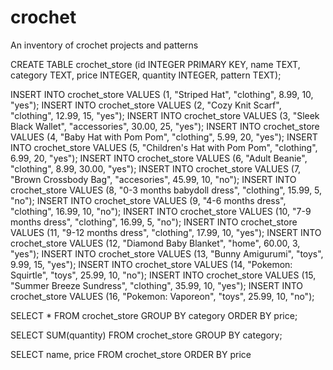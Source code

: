 # crochet
An inventory of crochet projects and patterns

CREATE TABLE crochet_store (id INTEGER PRIMARY KEY, name TEXT, category TEXT, price INTEGER, quantity INTEGER, pattern TEXT); 

INSERT INTO crochet_store VALUES (1, "Striped Hat", "clothing", 8.99, 10, "yes");
INSERT INTO crochet_store VALUES (2, "Cozy Knit Scarf", "clothing", 12.99, 15, "yes");
INSERT INTO crochet_store VALUES (3, "Sleek Black Wallet", "accessories", 30.00, 25, "yes");
INSERT INTO crochet_store VALUES (4, "Baby Hat with Pom Pom", "clothing", 5.99, 20, "yes");
INSERT INTO crochet_store VALUES (5, "Children's Hat with Pom Pom", "clothing", 6.99, 20, "yes");
INSERT INTO crochet_store VALUES (6, "Adult Beanie", "clothing", 8.99, 30.00, "yes");
INSERT INTO crochet_store VALUES (7, "Brown Crossbody Bag", "accesories", 45.99, 10, "no");
INSERT INTO crochet_store VALUES (8, "0-3 months babydoll dress", "clothing", 15.99, 5, "no");
INSERT INTO crochet_store VALUES (9, "4-6 months dress", "clothing", 16.99, 10, "no");
INSERT INTO crochet_store VALUES (10, "7-9 months dress", "clothing", 16.99, 5, "no");
INSERT INTO crochet_store VALUES (11, "9-12 months dress", "clothing", 17.99, 10, "yes");
INSERT INTO crochet_store VALUES (12, "Diamond Baby Blanket", "home", 60.00, 3, "yes");
INSERT INTO crochet_store VALUES (13, "Bunny Amigurumi", "toys", 9.99, 15, "yes");
INSERT INTO crochet_store VALUES (14, "Pokemon: Squirtle", "toys", 25.99, 10, "no");
INSERT INTO crochet_store VALUES (15, "Summer Breeze Sundress", "clothing", 35.99, 10, "yes");
INSERT INTO crochet_store VALUES (16, "Pokemon: Vaporeon", "toys", 25.99, 10, "no");

SELECT * FROM crochet_store GROUP BY category ORDER BY price;

SELECT SUM(quantity) FROM crochet_store GROUP BY category;

SELECT name, price FROM crochet_store ORDER BY price

